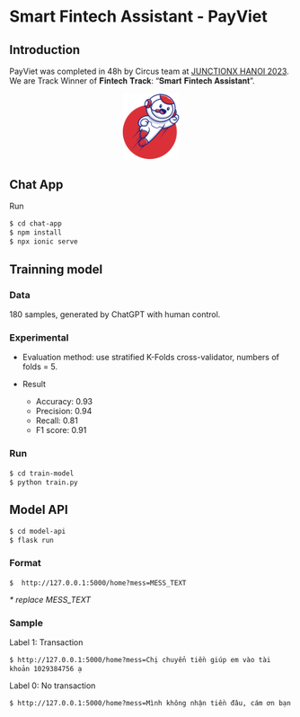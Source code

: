 # Smart Fintech Assistant - PayViet

## Introduction
PayViet was completed in 48h by Circus team at [JUNCTIONX HANOI 2023](https://www.facebook.com/JunctionVietnam). We are Track Winner of 𝐅𝐢𝐧𝐭𝐞𝐜𝐡 𝐓𝐫𝐚𝐜𝐤: “𝐒𝐦𝐚𝐫𝐭 𝐅𝐢𝐧𝐭𝐞𝐜𝐡 𝐀𝐬𝐬𝐢𝐬𝐭𝐚𝐧𝐭”.

<p align="center">
<img width="20%" height="20%" src="PayViet-logo.png">
</p>

## Chat App
Run

    $ cd chat-app
    $ npm install
    $ npx ionic serve
  
## Trainning model
### Data
180 samples, generated by ChatGPT with human control.
### Experimental
* Evaluation method: use stratified K-Folds cross-validator, numbers of folds = 5.

* Result
  * Accuracy: 0.93
  * Precision: 0.94
  * Recall: 0.81
  * F1 score: 0.91
  
### Run
    $ cd train-model
    $ python train.py

## Model API
    $ cd model-api
    $ flask run

### Format
    $  http://127.0.0.1:5000/home?mess=MESS_TEXT

_* replace MESS_TEXT_

### Sample 	
Label 1: Transaction
  
    $ http://127.0.0.1:5000/home?mess=Chị chuyển tiền giúp em vào tài khoản 1029384756 ạ

Label 0: No transaction
  
    $ http://127.0.0.1:5000/home?mess=Mình không nhận tiền đâu, cám ơn bạn